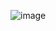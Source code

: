 ![image](https://github.com/LucasCoan/Project-WEB-TexoIt/assets/58276537/13184eb2-8a48-4cf6-9bf4-7f91329690a5)
